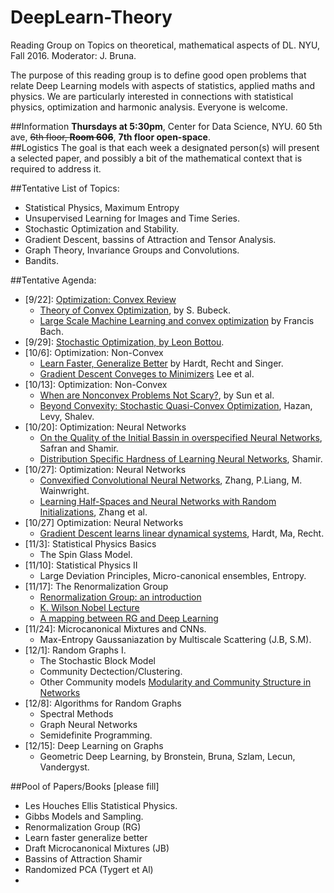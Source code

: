 # DeepLearn-Theory
Reading Group on Topics on theoretical, mathematical aspects of DL.
NYU, Fall 2016. Moderator: J. Bruna.

The purpose of this reading group is to define good open problems that relate 
Deep Learning models with aspects of statistics, applied maths and physics.
We are particularly interested in connections with statistical physics, optimization 
and harmonic analysis. Everyone is welcome.

##Information 
**Thursdays at 5:30pm**, Center for Data Science, NYU. 60 5th ave, ~~6th floor, **Room 606**~~, **7th floor open-space**.  
##Logistics 
The goal is that each week a designated person(s) will present a selected paper, 
and possibly a bit of the mathematical context that is required to address it. 

##Tentative List of Topics:
  - Statistical Physics, Maximum Entropy 
  - Unsupervised Learning for Images and Time Series. 
  - Stochastic Optimization and Stability.
  - Gradient Descent, bassins of Attraction and Tensor Analysis.
  - Graph Theory, Invariance Groups and Convolutions.
  - Bandits.
  
##Tentative Agenda:
  - [9/22]: [Optimization: Convex Review](Lec1_joan/)
    - [Theory of Convex Optimization](https://pdfs.semanticscholar.org/6505/a994da58234499dd7a8546bc07d9fd596518.pdf), by S. Bubeck.
    - [Large Scale Machine Learning and convex optimization](http://www.di.ens.fr/~fbach/#tutorials) by Francis Bach. 
  - [9/29]: [Stochastic Optimization, by Leon Bottou](Lec2_leonbottou.pdf).  
  - [10/6]: Optimization: Non-Convex
    - [Learn Faster, Generalize Better](https://arxiv.org/abs/1509.01240) by Hardt, Recht and Singer.
    - [Gradient Descent Conveges to Minimizers](https://pdfs.semanticscholar.org/9b8b/e6c3ebd7a79975067214e5eaea05d4ac2384.pdf) Lee et al.
  - [10/13]: Optimization: Non-Convex     
    - [When are Nonconvex Problems Not Scary?](http://arxiv.org/pdf/1510.06096v2.pdf), by Sun et al.
    - [Beyond Convexity: Stochastic Quasi-Convex Optimization](https://arxiv.org/abs/1507.02030), Hazan, Levy, Shalev.
  - [10/20]: Optimization: Neural Networks
    - [On the Quality of the Initial Bassin in overspecified Neural Networks](http://arxiv.org/abs/1511.04210), Safran and Shamir.
    - [Distribution Specific Hardness of Learning Neural Networks](http://arxiv.org/pdf/1609.01037v1.pdf), Shamir.
  - [10/27]: Optimization: Neural Networks
    - [Convexified Convolutional Neural Networks](http://arxiv.org/pdf/1609.01000v1.pdf), Zhang, P.Liang, M. Wainwright.
    - [Learning Half-Spaces and Neural Networks with Random Initializations](http://arxiv.org/pdf/1511.07948v1.pdf), Zhang et al.
  - [10/27] Optimization: Neural Networks
    - [Gradient Descent learns linear dynamical systems](http://128.84.21.199/pdf/1609.05191.pdf), Hardt, Ma, Recht. 
  - [11/3]: Statistical Physics Basics
    - The Spin Glass Model.
  - [11/10]: Statistical Physics II
    - Large Deviation Principles, Micro-canonical ensembles, Entropy.
  - [11/17]: The Renormalization Group
    - [Renormalization Group: an introduction](http://www-math.unice.fr/~patras/CargeseConference/ACQFT09_JZinnJustin.pdf)
    - [K. Wilson Nobel Lecture](http://www.nobelprize.org/nobel_prizes/physics/laureates/1982/wilson-lecture.pdf)
    - [A mapping between RG and Deep Learning](http://arxiv.org/pdf/1410.3831v1.pdf)
  - [11/24]: Microcanonical Mixtures and CNNs.
    - Max-Entropy Gaussaniazation by Multiscale Scattering (J.B, S.M). 
  - [12/1]: Random Graphs I.   
    - The Stochastic Block Model
    - Community Dectection/Clustering.
    - Other Community models [Modularity and Community Structure in Networks](http://www.pnas.org/content/103/23/8577.full.pdf) 
  - [12/8]: Algorithms for Random Graphs
    - Spectral Methods
    - Graph Neural Networks
    - Semidefinite Programming. 
  - [12/15]: Deep Learning on Graphs
    - Geometric Deep Learning, by Bronstein, Bruna, Szlam, Lecun, Vandergyst.

##Pool of Papers/Books [please fill]
  - Les Houches Ellis Statistical Physics.
  - Gibbs Models and Sampling.
  - Renormalization Group (RG)
  - Learn faster generalize better
  - Draft Microcanonical Mixtures (JB)
  - Bassins of Attraction Shamir
  - Randomized PCA (Tygert et Al)
  - 


